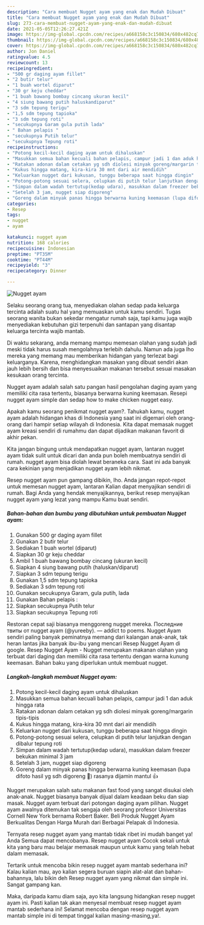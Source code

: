 ```yaml
---
description: "Cara membuat Nugget ayam yang enak dan Mudah Dibuat"
title: "Cara membuat Nugget ayam yang enak dan Mudah Dibuat"
slug: 273-cara-membuat-nugget-ayam-yang-enak-dan-mudah-dibuat
date: 2021-05-05T12:26:27.421Z
image: https://img-global.cpcdn.com/recipes/a668158c3c150834/680x482cq70/nugget-ayam-foto-resep-utama.jpg
thumbnail: https://img-global.cpcdn.com/recipes/a668158c3c150834/680x482cq70/nugget-ayam-foto-resep-utama.jpg
cover: https://img-global.cpcdn.com/recipes/a668158c3c150834/680x482cq70/nugget-ayam-foto-resep-utama.jpg
author: Jon Daniel
ratingvalue: 4.5
reviewcount: 13
recipeingredient:
- "500 gr daging ayam fillet"
- "2 butir telur"
- "1 buah wortel diparut"
- "30 gr keju cheddar"
- "1 buah bawang bombay cincang ukuran kecil"
- "4 siung bawang putih haluskandiparut"
- "3 sdm tepung terigu"
- "1,5 sdm tepung tapioka"
- "3 sdm tepung roti"
- "secukupnya Garam gula putih lada"
- " Bahan pelapis "
- "secukupnya Putih telur"
- "secukupnya Tepung roti"
recipeinstructions:
- "Potong kecil-kecil daging ayam untuk dihaluskan"
- "Masukkan semua bahan kecuali bahan pelapis, campur jadi 1 dan aduk hingga rata"
- "Ratakan adonan dalam cetakan yg sdh diolesi minyak goreng/margarin tipis-tipis"
- "Kukus hingga matang, kira-kira 30 mnt dari air mendidih"
- "Keluarkan nugget dari kukusan, tunggu beberapa saat hingga dingin"
- "Potong-potong sesuai selera, celupkan di putih telur lanjutkan dengan dibalur tepung roti"
- "Simpan dalam wadah tertutup(kedap udara), masukkan dalam freezer bekukan minimal 3 jam"
- "Setelah 3 jam, nugget siap digoreng"
- "Goreng dalam minyak panas hingga berwarna kuning keemasan (lupa difoto hasil yg sdh digoreng 🤭) rasanya dijamin mantul 👍"
categories:
- Resep
tags:
- nugget
- ayam

katakunci: nugget ayam 
nutrition: 168 calories
recipecuisine: Indonesian
preptime: "PT35M"
cooktime: "PT44M"
recipeyield: "3"
recipecategory: Dinner

---
```



![Nugget ayam](https://img-global.cpcdn.com/recipes/a668158c3c150834/680x482cq70/nugget-ayam-foto-resep-utama.jpg)

Selaku seorang orang tua, menyediakan olahan sedap pada keluarga tercinta adalah suatu hal yang memuaskan untuk kamu sendiri. Tugas seorang  wanita bukan sekedar mengatur rumah saja, tapi kamu juga wajib menyediakan kebutuhan gizi terpenuhi dan santapan yang disantap keluarga tercinta wajib mantab.

Di waktu  sekarang, anda memang mampu memesan olahan yang sudah jadi meski tidak harus susah mengolahnya terlebih dahulu. Namun ada juga lho mereka yang memang mau memberikan hidangan yang terlezat bagi keluarganya. Karena, menghidangkan masakan yang dibuat sendiri akan jauh lebih bersih dan bisa menyesuaikan makanan tersebut sesuai masakan kesukaan orang tercinta. 

Nugget ayam adalah salah satu pangan hasil pengolahan daging ayam yang memiliki cita rasa tertentu, biasanya berwarna kuning keemasan. Resepi nugget ayam simple dan sedap how to make chicken nugget easy.

Apakah kamu seorang penikmat nugget ayam?. Tahukah kamu, nugget ayam adalah hidangan khas di Indonesia yang saat ini digemari oleh orang-orang dari hampir setiap wilayah di Indonesia. Kita dapat memasak nugget ayam kreasi sendiri di rumahmu dan dapat dijadikan makanan favorit di akhir pekan.

Kita jangan bingung untuk mendapatkan nugget ayam, lantaran nugget ayam tidak sulit untuk dicari dan anda pun boleh membuatnya sendiri di rumah. nugget ayam bisa diolah lewat beraneka cara. Saat ini ada banyak cara kekinian yang menjadikan nugget ayam lebih nikmat.

Resep nugget ayam pun gampang dibikin, lho. Anda jangan repot-repot untuk memesan nugget ayam, lantaran Kalian dapat menyajikan sendiri di rumah. Bagi Anda yang hendak menyajikannya, berikut resep menyajikan nugget ayam yang lezat yang mampu Kamu buat sendiri.

<!--inarticleads1-->

##### Bahan-bahan dan bumbu yang dibutuhkan untuk pembuatan Nugget ayam:

1. Gunakan 500 gr daging ayam fillet
1. Gunakan 2 butir telur
1. Sediakan 1 buah wortel (diparut)
1. Siapkan 30 gr keju cheddar
1. Ambil 1 buah bawang bombay cincang (ukuran kecil)
1. Siapkan 4 siung bawang putih (haluskan/diparut)
1. Siapkan 3 sdm tepung terigu
1. Gunakan 1,5 sdm tepung tapioka
1. Sediakan 3 sdm tepung roti
1. Gunakan secukupnya Garam, gula putih, lada
1. Gunakan  Bahan pelapis :
1. Siapkan secukupnya Putih telur
1. Siapkan secukupnya Tepung roti


Restoran cepat saji biasanya menggoreng nugget mereka. Последние твиты от nugget ayam (@yureeby). — addict to poems. Nugget Ayam sendiri paling banyak peminatnya memang dari kalangan anak-anak, tak heran lantas jika banyak ibu-ibu yang mencari Resep Nugget Ayam di google. Resep Nugget Ayam - Nugget merupakan makanan olahan yang terbuat dari daging dan memiliki cita rasa tertentu dengan warna kunung keemasan. Bahan baku yang diperlukan untuk membuat nugget. 

<!--inarticleads2-->

##### Langkah-langkah membuat Nugget ayam:

1. Potong kecil-kecil daging ayam untuk dihaluskan
1. Masukkan semua bahan kecuali bahan pelapis, campur jadi 1 dan aduk hingga rata
1. Ratakan adonan dalam cetakan yg sdh diolesi minyak goreng/margarin tipis-tipis
1. Kukus hingga matang, kira-kira 30 mnt dari air mendidih
1. Keluarkan nugget dari kukusan, tunggu beberapa saat hingga dingin
1. Potong-potong sesuai selera, celupkan di putih telur lanjutkan dengan dibalur tepung roti
1. Simpan dalam wadah tertutup(kedap udara), masukkan dalam freezer bekukan minimal 3 jam
1. Setelah 3 jam, nugget siap digoreng
1. Goreng dalam minyak panas hingga berwarna kuning keemasan (lupa difoto hasil yg sdh digoreng 🤭) rasanya dijamin mantul 👍


Nugget merupakan salah satu makanan fast food yang sangat disukai oleh anak-anak. Nugget biasanya banyak dijual dalam keadaan beku dan siap masak. Nugget ayam terbuat dari potongan daging ayam pilihan. Nugget ayam awalnya ditemukan tak sengaja oleh seorang profesor Universitas Cornell New York bernama Robert Baker. Beli Produk Nugget Ayam Berkualitas Dengan Harga Murah dari Berbagai Pelapak di Indonesia. 

Ternyata resep nugget ayam yang mantab tidak ribet ini mudah banget ya! Anda Semua dapat mencobanya. Resep nugget ayam Cocok sekali untuk kita yang baru mau belajar memasak maupun untuk kamu yang telah hebat dalam memasak.

Tertarik untuk mencoba bikin resep nugget ayam mantab sederhana ini? Kalau kalian mau, ayo kalian segera buruan siapin alat-alat dan bahan-bahannya, lalu bikin deh Resep nugget ayam yang nikmat dan simple ini. Sangat gampang kan. 

Maka, daripada kamu diam saja, ayo kita langsung hidangkan resep nugget ayam ini. Pasti kalian tak akan menyesal membuat resep nugget ayam mantab sederhana ini! Selamat mencoba dengan resep nugget ayam mantab simple ini di tempat tinggal kalian masing-masing,ya!.

